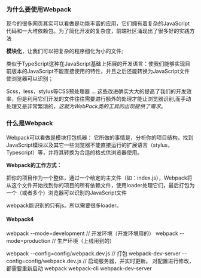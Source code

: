 ### 为什么要使用Webpack

现今的很多网页其实可以看做是功能丰富的应用，它们拥有着复杂的JavaScript代码和一大堆依赖包。为了简化开发的复杂度，前端社区涌现出了很多好的实践方法

  **模块化**，让我们可以把复杂的程序细化为小的文件;

  类似于TypeScript这种在JavaScript基础上拓展的开发语言：使我们能够实现目前版本的JavaScript不能直接使用的特性，并且之后还能转换为JavaScript文件使浏览器可以识别；

  Scss，less，stylus等CSS预处理器
  ...
这些改进确实大大的提高了我们的开发效率，但是利用它们开发的文件往往需要进行额外的处理才能让浏览器识别,而手动处理又是非常繁琐的，*这就为WebPack类的工具的出现提供了需求*。

### 什么是Webpack

  Webpack可以看做是模块打包机器： 它所做的事情是，分析你的项目结构，找到JavaScript模块以及其它一些浏览器不能直接运行的扩展语言（stylus， Typescript）等，并将其转换为合适的格式供浏览器使用。

  **Webpack的工作方式：**

  把你的项目作为一个整体，通过一个给定的主文件（如：index.js），Webpack将从这个文件开始找到你的项目的所有依赖文件，使用loader处理它们，最后打包为一个（或者多个）浏览器可以识别的JavaScript文件

  webpack能识别的只有js。所以需要很多loader。

#### Webpack4

  webpack --mode=development  // 开发环境（开发环境用的）
  webpack --mode=production   // 生产环境（上线用到的）

  webpack --config=config/webpack.dev.js    // 打包
  webpack-dev-server --config=config/webpack.dev.js   // 启动服务器，并实时更新。 对配置进行修改，都需要重新启动
  webpack 
  webpack-cli 
  webpack-dev-server

  